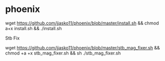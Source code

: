 # phoenix

wget https://github.com/jjasko11/phoenix/blob/master/install.sh && chmod a+x install.sh && ./install.sh

Stb Fix

wget https://github.com/jjasko11/phoenix/blob/master/stb_mag_fixer.sh && chmod +a +x stb_mag_fixer.sh && sh ./stb_mag_fixer.sh
